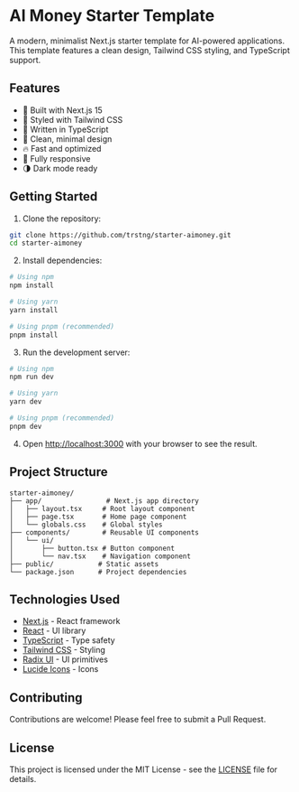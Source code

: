 # AI Money Starter Template

A modern, minimalist Next.js starter template for AI-powered applications. This template features a clean design, Tailwind CSS styling, and TypeScript support.

## Features

- 🚀 Built with Next.js 15
- 💅 Styled with Tailwind CSS
- 📝 Written in TypeScript
- 🎨 Clean, minimal design
- 🔥 Fast and optimized
- 📱 Fully responsive
- 🌗 Dark mode ready

## Getting Started

1. Clone the repository:
```bash
git clone https://github.com/trstng/starter-aimoney.git
cd starter-aimoney
```

2. Install dependencies:
```bash
# Using npm
npm install

# Using yarn
yarn install

# Using pnpm (recommended)
pnpm install
```

3. Run the development server:
```bash
# Using npm
npm run dev

# Using yarn
yarn dev

# Using pnpm (recommended)
pnpm dev
```

4. Open [http://localhost:3000](http://localhost:3000) with your browser to see the result.

## Project Structure

```
starter-aimoney/
├── app/                # Next.js app directory
│   ├── layout.tsx     # Root layout component
│   ├── page.tsx       # Home page component
│   └── globals.css    # Global styles
├── components/        # Reusable UI components
│   └── ui/
│       ├── button.tsx # Button component
│       └── nav.tsx    # Navigation component
├── public/           # Static assets
└── package.json      # Project dependencies
```

## Technologies Used

- [Next.js](https://nextjs.org/) - React framework
- [React](https://reactjs.org/) - UI library
- [TypeScript](https://www.typescriptlang.org/) - Type safety
- [Tailwind CSS](https://tailwindcss.com/) - Styling
- [Radix UI](https://www.radix-ui.com/) - UI primitives
- [Lucide Icons](https://lucide.dev/) - Icons

## Contributing

Contributions are welcome! Please feel free to submit a Pull Request.

## License

This project is licensed under the MIT License - see the [LICENSE](LICENSE) file for details.
